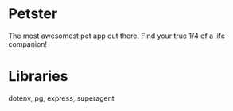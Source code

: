 # Petster
The most awesomest pet app out there. Find your true 1/4 of a life companion!

# Libraries

dotenv, pg, express, superagent
